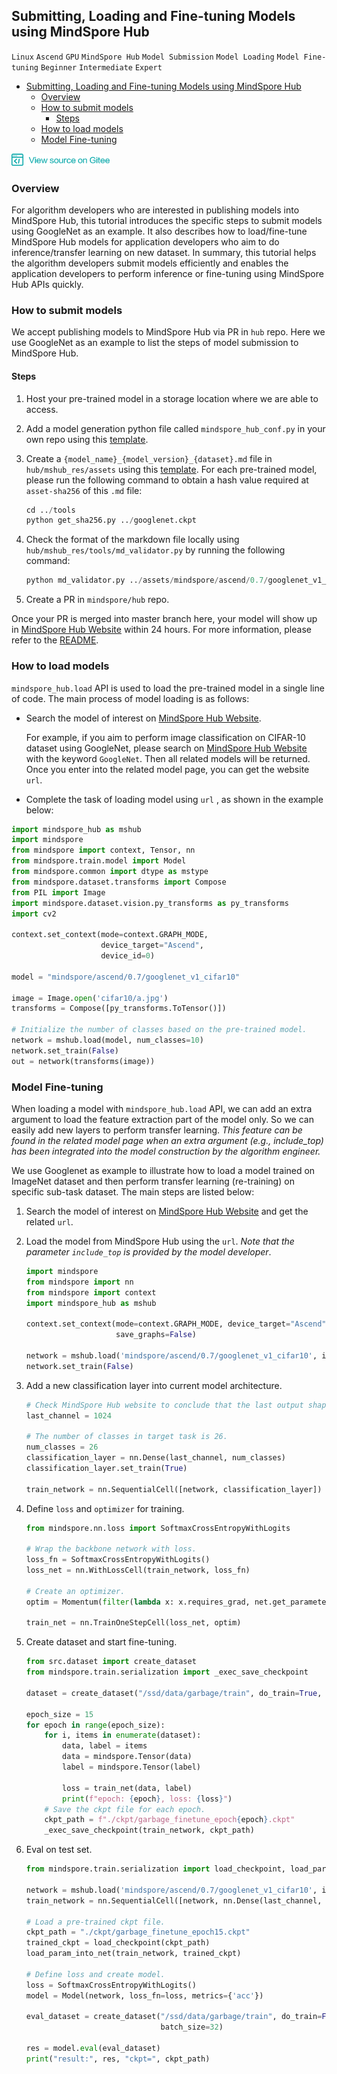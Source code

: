 ## Submitting, Loading and Fine-tuning Models using MindSpore Hub

`Linux` `Ascend` `GPU` `MindSpore Hub` `Model Submission` `Model Loading` `Model Fine-tuning` `Beginner` `Intermediate` `Expert`

<!-- TOC -->

- [Submitting, Loading and Fine-tuning Models using MindSpore Hub](#submitting-loading-and-fine-tuning-models-using-mindspore-hub)
  - [Overview](#overview)
  - [How to submit models](#how-to-submit-models)
    - [Steps](#steps)
  - [How to load models](#how-to-load-models)
  - [Model Fine-tuning](#model-fine-tuning)

<!-- /TOC -->

<a href="https://gitee.com/mindspore/docs/blob/master/tutorials/source_en/advanced_use/hub_tutorial.md" target="_blank"><img src="../_static/logo_source.png"></a>

### Overview

For algorithm developers who are interested in publishing models into MindSpore Hub, this tutorial introduces the specific steps to submit models using GoogleNet as an example. It also describes how to load/fine-tune MindSpore Hub models for application developers who aim to do inference/transfer learning on new dataset.  In summary, this tutorial helps the algorithm developers submit models efficiently and enables the application developers to perform inference or fine-tuning using MindSpore Hub APIs quickly. 

### How to submit models

We accept publishing models to MindSpore Hub via PR in `hub` repo. Here we use GoogleNet as an example to list the steps of model submission to MindSpore Hub. 

#### Steps

1. Host your pre-trained model in a storage location where we are able to access. 

2. Add a model generation python file called `mindspore_hub_conf.py` in your own repo using this [template](https://gitee.com/mindspore/mindspore/blob/master/model_zoo/official/cv/googlenet/mindspore_hub_conf.py). 

3. Create a `{model_name}_{model_version}_{dataset}.md` file in `hub/mshub_res/assets` using this [template](https://gitee.com/mindspore/hub/blob/master/mshub_res/assets/mindspore/gpu/0.6/alexnet_v1_cifar10.md). For each pre-trained model, please run the following command to obtain a hash value required at `asset-sha256` of this `.md` file:

   ```python
   cd ../tools
   python get_sha256.py ../googlenet.ckpt
   ```

4. Check the format of the markdown file locally using `hub/mshub_res/tools/md_validator.py` by running the following command:

   ```python
   python md_validator.py ../assets/mindspore/ascend/0.7/googlenet_v1_cifar10.md
   ```

5. Create a PR in `mindspore/hub` repo.

Once your PR is merged into master branch here, your model will show up in [MindSpore Hub Website](https://hub.mindspore.com/mindspore) within 24 hours. For more information, please refer to the [README](https://gitee.com/mindspore/hub/blob/master/mshub_res/README.md). 

### How to load models

`mindspore_hub.load` API is used to load the pre-trained model in a single line of code. The main process of model loading is as follows:

- Search the model of interest on [MindSpore Hub Website](https://hub.mindspore.com/mindspore).

  For example, if you aim to perform image classification on CIFAR-10 dataset using GoogleNet, please search on [MindSpore Hub Website](https://hub.mindspore.com/mindspore) with the keyword `GoogleNet`. Then all related models will be returned.  Once you enter into the related model page, you can get the website `url`.

- Complete the task of loading model using `url` , as shown in the example below:

```python
import mindspore_hub as mshub
import mindspore
from mindspore import context, Tensor, nn
from mindspore.train.model import Model
from mindspore.common import dtype as mstype
from mindspore.dataset.transforms import Compose
from PIL import Image
import mindspore.dataset.vision.py_transforms as py_transforms
import cv2

context.set_context(mode=context.GRAPH_MODE,
                    device_target="Ascend",
                    device_id=0)

model = "mindspore/ascend/0.7/googlenet_v1_cifar10"

image = Image.open('cifar10/a.jpg')
transforms = Compose([py_transforms.ToTensor()])

# Initialize the number of classes based on the pre-trained model.
network = mshub.load(model, num_classes=10)
network.set_train(False)
out = network(transforms(image))
```

### Model Fine-tuning

When loading a model with `mindspore_hub.load` API, we can add an extra argument to load the feature extraction part of the model only. So we can easily add new layers to perform transfer learning. *This feature can be found in the related model page when an extra argument (e.g., include_top) has been integrated into the model construction by the algorithm engineer.* 

We use Googlenet as example to illustrate how to load a model trained on ImageNet dataset and then perform transfer learning (re-training) on specific sub-task dataset. The main steps are listed below: 

1. Search the model of interest on [MindSpore Hub Website](https://hub.mindspore.com/mindspore) and get the related `url`. 

2. Load the model from MindSpore Hub using the `url`. *Note that the parameter `include_top` is provided by the model developer*.

   ```python
   import mindspore
   from mindspore import nn
   from mindspore import context
   import mindspore_hub as mshub
   
   context.set_context(mode=context.GRAPH_MODE, device_target="Ascend",
                       save_graphs=False)
   
   network = mshub.load('mindspore/ascend/0.7/googlenet_v1_cifar10', include_top=False)
   network.set_train(False)
   ```

3. Add a new classification layer into current model architecture.

   ```python
   # Check MindSpore Hub website to conclude that the last output shape is 1024.
   last_channel = 1024
   
   # The number of classes in target task is 26.
   num_classes = 26
   classification_layer = nn.Dense(last_channel, num_classes)
   classification_layer.set_train(True)
   
   train_network = nn.SequentialCell([network, classification_layer])
   ```

4. Define `loss` and `optimizer` for training.

   ```python
   from mindspore.nn.loss import SoftmaxCrossEntropyWithLogits
   
   # Wrap the backbone network with loss.
   loss_fn = SoftmaxCrossEntropyWithLogits()
   loss_net = nn.WithLossCell(train_network, loss_fn)
   
   # Create an optimizer.
   optim = Momentum(filter(lambda x: x.requires_grad, net.get_parameters()), 							Tensor(lr), config.momentum, config.weight_decay)
   
   train_net = nn.TrainOneStepCell(loss_net, optim)
   ```

5. Create dataset and start fine-tuning.

   ```python
   from src.dataset import create_dataset
   from mindspore.train.serialization import _exec_save_checkpoint
   
   dataset = create_dataset("/ssd/data/garbage/train", do_train=True, batch_size=32)
   
   epoch_size = 15
   for epoch in range(epoch_size):
       for i, items in enumerate(dataset):
           data, label = items
           data = mindspore.Tensor(data)
           label = mindspore.Tensor(label)
           
           loss = train_net(data, label)
           print(f"epoch: {epoch}, loss: {loss}")
       # Save the ckpt file for each epoch.
       ckpt_path = f"./ckpt/garbage_finetune_epoch{epoch}.ckpt"
       _exec_save_checkpoint(train_network, ckpt_path)
   ```

6. Eval on test set.

   ```python
   from mindspore.train.serialization import load_checkpoint, load_param_into_net
   
   network = mshub.load('mindspore/ascend/0.7/googlenet_v1_cifar10', include_top=False)
   train_network = nn.SequentialCell([network, nn.Dense(last_channel, num_classes)])
   
   # Load a pre-trained ckpt file.
   ckpt_path = "./ckpt/garbage_finetune_epoch15.ckpt"
   trained_ckpt = load_checkpoint(ckpt_path)
   load_param_into_net(train_network, trained_ckpt)
   
   # Define loss and create model.
   loss = SoftmaxCrossEntropyWithLogits()
   model = Model(network, loss_fn=loss, metrics={'acc'})
   
   eval_dataset = create_dataset("/ssd/data/garbage/train", do_train=False, 
                                 batch_size=32)
   
   res = model.eval(eval_dataset)
   print("result:", res, "ckpt=", ckpt_path)
   ```


